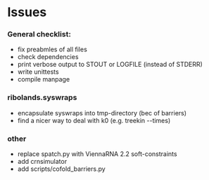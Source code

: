# Issues

### General checklist:
  - fix preabmles of all files
  - check dependencies
  - print verbose output to STOUT or LOGFILE (instead of STDERR)
  - write unittests
  - compile manpage

### ribolands.syswraps
  - encapsulate syswraps into tmp-directory (bec of barriers)
  - find a nicer way to deal with k0 (e.g. treekin --times)

### other
  - replace spatch.py with ViennaRNA 2.2 soft-constraints
  - add crnsimulator
  - add scripts/cofold_barriers.py

